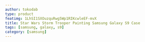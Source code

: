 ```yaml
---
author: tokodab
type: product
featimg: 1LhSI1SXOuzquRwg5Wp1RIKcwleEF-mvX
title: Star Wars Storm Trooper Painting Samsung Galaxy S9 Case
tags: [samsung, galaxy, s9]
category: [samsung]
---
```

